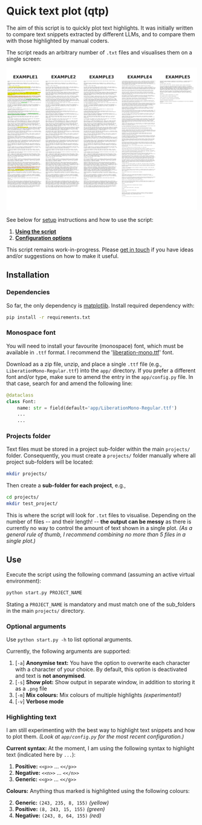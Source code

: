 
# Quick text plot (qtp)

The aim of this script is to quickly plot text highlights. It was initially written to compare text snippets extracted by different LLMs, and to compare them with those highlighted by manual coders.

The script reads an arbitrary number of `.txt` files and visualises them on a single screen:

![Example output from five text files.](/example.png)

See below for [setup](#Installation) instructions and how to use the script: 

1. **[Using the script](#Use)**
2. **[Configuration options](#Configuration)**

This script remains work-in-progress. Please [get in touch](https://github.com/REPPL) if you have ideas and/or suggestions on how to make it useful.


## Installation


### Dependencies

So far, the only dependency is [matplotlib](https://matplotlib.org/). Install required dependency with:

```sh
pip install -r requirements.txt
```


### Monospace font

You will need to install your favourite (monospace) font, which must be available in `.ttf` format. I recommend the  '[liberation-mono.ttf](https://www.fontsquirrel.com/fonts/liberation-mono)' font.

Download as a zip file, unzip, and place a single `.ttf` file (e.g.,  `LiberationMono-Regular.ttf`) into the `app/` directory. If you prefer a different font and/or type, make sure to amend the entry in the `app/config.py` file. In that case, search for and amend the following line:

```python
@dataclass
class Font:
    name: str = field(default='app/LiberationMono-Regular.ttf')
    ...
    ...
```


### Projects folder

Text files must be stored in a project sub-folder within the main `projects/` folder. Consequently, you must create a `projects/` folder manually where all project sub-folders will be located:

```sh
mkdir projects/
```

Then create a **sub-folder for each project**, e.g.,

```sh
cd projects/
mkdir test_project/
```

This is where the script will look for `.txt` files to visualise. Depending on the number of files -- and their length! -- **the output can be messy** as there is currently no way to control the amount of text shown in a single plot. *(As a general rule of thumb, I recommend combining no more than 5 files in a single plot.)*


## Use

Execute the script using the following command (assuming an active virtual environment):

```sh
python start.py PROJECT_NAME
```

Stating a `PROJECT_NAME` is mandatory and must match one of the sub_folders in the main `projects/` directory.


### Optional arguments

Use `python start.py -h` to list optional arguments.

Currently, the following arguments are supported:

1. [`-a`] **Anonymise text:** You have the option to overwrite each character with a character of your choice. By default, this option is deactivated and text is **not anonymised**.
2. [`-s`] **Show plot:** Show output in separate window, in addition to storing it as a `.png` file
2. [`-m`] **Mix colours:** Mix colours of multiple highlights *(experimental!)*
3. [`-v`] **Verbose mode**


### Highlighting text

I am still experimenting with the best way to highlight text snippets and how to plot them. *(Look at `app/config.py` for the most recent configuration.)*

**Current syntax:** At the moment, I am using the following syntax to highlight text (indicated here by `...`):

1. **Positive:** `<<p>>` ... `<</p>>`
2. **Negative:** `<<n>>` ... `<</n>>`
3. **Generic:** `<<g>>` ... `<</g>>`

**Colours:** Anything thus marked is highlighted using the following colours:

2. **Generic:** `(243, 235, 8, 155)` *(yellow)*
3. **Positive:** `(8, 243, 15, 155)` *(green)*
4. **Negative:** `(243, 8, 64, 155)` *(red)*


